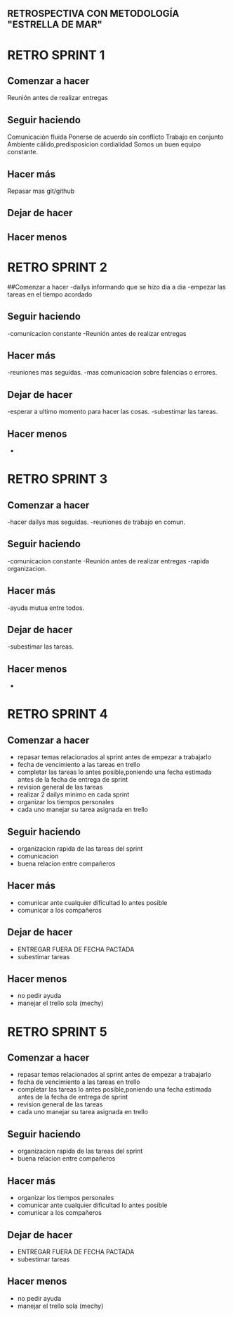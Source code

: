 ## RETROSPECTIVA CON METODOLOGÍA "ESTRELLA DE MAR"

# RETRO SPRINT 1
## Comenzar a hacer
Reunión antes de realizar entregas

## Seguir haciendo
Comunicación fluida
Ponerse de acuerdo sin conflicto
Trabajo en conjunto
Ambiente cálido,predisposicion cordialidad 
Somos un buen equipo constante.

## Hacer más
Repasar mas git/github

## Dejar de hacer


## Hacer menos

 # RETRO SPRINT 2

##Comenzar a hacer
 -dailys informando que se hizo dia a dia
 -empezar las tareas en el tiempo acordado

## Seguir haciendo
 -comunicacion constante
 -Reunión antes de realizar entregas
  

## Hacer más
 -reuniones mas seguidas.
 -mas comunicacion sobre falencias o errores.

## Dejar de hacer
 -esperar a ultimo momento para hacer las cosas.
 -subestimar las tareas.

## Hacer menos
 -
 # RETRO SPRINT 3
 
 ## Comenzar a hacer
 -hacer dailys mas seguidas.
 -reuniones de trabajo en comun.


## Seguir haciendo
-comunicacion constante
 -Reunión antes de realizar entregas
 -rapida organizacion.
 
  

## Hacer más
-ayuda mutua entre todos.

## Dejar de hacer
 -subestimar las tareas.

## Hacer menos
 -
 
 
 
  # RETRO SPRINT 4
 
 ## Comenzar a hacer
- repasar temas relacionados al sprint antes de empezar a trabajarlo
 - fecha de vencimiento a las tareas en trello
 - completar las tareas lo antes posible,poniendo una fecha estimada antes de la fecha de entrega de sprint
 - revision general de las tareas 
 - realizar 2 dailys minimo en cada sprint
 - organizar los tiempos personales
 - cada uno manejar su tarea asignada en trello



## Seguir haciendo

 - organizacion rapida de las tareas del sprint
 - comunicacion 
 - buena relacion entre compañeros
 
  

## Hacer más
- comunicar ante cualquier dificultad lo antes posible 
 - comunicar a los compañeros

## Dejar de hacer
- ENTREGAR FUERA DE FECHA PACTADA
 - subestimar tareas

## Hacer menos
 - no pedir ayuda
- manejar el trello sola (mechy)

# RETRO SPRINT 5

## Comenzar a hacer
- repasar temas relacionados al sprint antes de empezar a trabajarlo
 - fecha de vencimiento a las tareas en trello
 - completar las tareas lo antes posible,poniendo una fecha estimada antes de la fecha de entrega de sprint
 - revision general de las tareas 
- cada uno manejar su tarea asignada en trello

## Seguir haciendo
- organizacion rapida de las tareas del sprint
- buena relacion entre compañeros

## Hacer más
- organizar los tiempos personales
 - comunicar ante cualquier dificultad lo antes posible 
 - comunicar a los compañeros

## Dejar de hacer
- ENTREGAR FUERA DE FECHA PACTADA
 - subestimar tareas

## Hacer menos
- no pedir ayuda
- manejar el trello sola (mechy)

